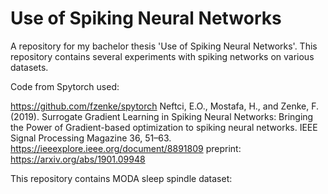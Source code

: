 # Use of Spiking Neural Networks
A repository for my bachelor thesis 'Use of Spiking Neural Networks'. This repository contains several experiments with spiking networks on various datasets.

Code from Spytorch used:

https://github.com/fzenke/spytorch
Neftci, E.O., Mostafa, H., and Zenke, F. (2019). Surrogate Gradient Learning in Spiking Neural Networks: Bringing the Power of Gradient-based optimization to spiking neural networks. IEEE Signal Processing Magazine 36, 51–63. https://ieeexplore.ieee.org/document/8891809 preprint: https://arxiv.org/abs/1901.09948

This repository contains MODA sleep spindle dataset:

